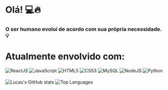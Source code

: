 # Olá! 💻🔥

### O ser humano evolui de acordo com sua própria necessidade. 💡

# Atualmente envolvido com:
<img src="https://img.shields.io/badge/-ReactJS-%2361DAFB?logo=react" alt="ReactJS" style="vertical-align:middle; margin-bottom:5px;">
<img src="https://img.shields.io/badge/-JavaScript-%23F7DF1E?logo=javascript" alt="JavaScript" style="vertical-align:middle; margin-bottom:5px;">
<img src="https://img.shields.io/badge/-HTML5-%23E34F26?logo=html5" alt="HTML5" style="vertical-align:middle; margin-bottom:5px;">
<img src="https://img.shields.io/badge/-CSS3-%231572B6?logo=css3" alt="CSS3" style="vertical-align:middle; margin-bottom:5px;">
<img src="https://img.shields.io/badge/-MySQL-%234479A1?logo=mysql" alt="MySQL" style="vertical-align:middle; margin-bottom:5px;">
<img src="https://img.shields.io/badge/-Node.js-%23339933?logo=node.js" alt="NodeJS" style="vertical-align:middle; margin-bottom:5px;">
<img src="https://img.shields.io/badge/-Python-%233776AB?logo=python" alt="Python" style="vertical-align:middle; margin-bottom:5px;">

![Lucas's GitHub stats](https://github-readme-stats.vercel.app/api?username=lucaslpdacosta&show_icons=true&theme=radical)
![Top Languages](https://github-readme-stats.vercel.app/api/top-langs/?username=lucaslpdacosta&layout=compact&hide=html,css&theme=radical)
